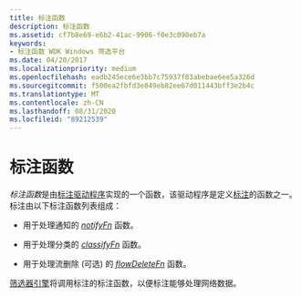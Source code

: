 ```yaml
---
title: 标注函数
description: 标注函数
ms.assetid: cf7b8e69-e6b2-41ac-9906-f0e3c090eb7a
keywords:
- 标注函数 WDK Windows 筛选平台
ms.date: 04/20/2017
ms.localizationpriority: medium
ms.openlocfilehash: eadb245ece6e3bb7c75937f83abebae6ee5a326d
ms.sourcegitcommit: f500ea2fbfd3e849eb82ee67d011443bff3e2b4c
ms.translationtype: MT
ms.contentlocale: zh-CN
ms.lasthandoff: 08/31/2020
ms.locfileid: "89212539"
---
```

# <a name="callout-function"></a>标注函数


*标注函数*是由[标注驱动程序](callout-driver.md)实现的一个函数，该驱动程序是定义[标注](callout.md)的函数之一。 标注由以下标注函数列表组成：

-   用于处理通知的 [*notifyFn*](/windows-hardware/drivers/ddi/fwpsk/nc-fwpsk-fwps_callout_notify_fn0) 函数。

-   用于处理分类的 [*classifyFn*](/windows-hardware/drivers/ddi/fwpsk/nc-fwpsk-fwps_callout_classify_fn0) 函数。

-   用于处理流删除 (可选) 的 [*flowDeleteFn*](/windows-hardware/drivers/ddi/fwpsk/nc-fwpsk-fwps_callout_flow_delete_notify_fn0) 函数。

[筛选器引擎](filter-engine.md)将调用标注的标注函数，以便标注能够处理网络数据。

 

